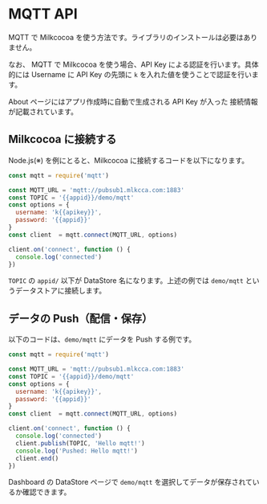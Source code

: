 # MQTT API

MQTT で Milkcocoa を使う方法です。ライブラリのインストールは必要はありません。

なお、 MQTT で Milkcocoa を使う場合、API Key による認証を行います。具体的には Username に API Key の先頭に `k` を入れた値を使うことで認証を行います。

About ページにはアプリ作成時に自動で生成される API Key が入った 接続情報が記載されています。


## Milkcocoa に接続する

Node.js(※) を例にとると、Milkcocoa に接続するコードを以下になります。

```js
const mqtt = require('mqtt')

const MQTT_URL = 'mqtt://pubsub1.mlkcca.com:1883'
const TOPIC = '{{appid}}/demo/mqtt'
const options = {
  username: 'k{{apikey}}',
  password: '{{appid}}'
}
const client  = mqtt.connect(MQTT_URL, options)

client.on('connect', function () {
  console.log('connected')
})
```

`TOPIC` の `appid/` 以下が DataStore 名になります。上述の例では `demo/mqtt` というデータストアに接続します。

## データの Push（配信・保存）

以下のコードは、`demo/mqtt` にデータを Push する例です。

```js
const mqtt = require('mqtt')

const MQTT_URL = 'mqtt://pubsub1.mlkcca.com:1883'
const TOPIC = '{{appid}}/demo/mqtt'
const options = {
  username: 'k{{apikey}}',
  password: '{{appid}}'
}
const client  = mqtt.connect(MQTT_URL, options)

client.on('connect', function () {
  console.log('connected')
  client.publish(TOPIC, 'Hello mqtt!')
  console.log('Pushed: Hello mqtt!')
  client.end()
})
```

Dashboard の DataStore ページで `demo/mqtt` を選択してデータが保存されているか確認できます。
